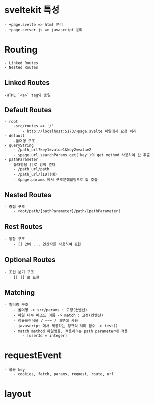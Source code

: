 # sveltekit 특성
    - +page.svelte => html 분리
    - +page.server.js => javascript 분리 


# Routing

    - Linked Routes
    - Nested Routes


## Linked Routes

    -HTML `<a>` tag와 동일


## Default Routes

    - root
        -src/routes => '/'
            - http://localhost:5173/+page.svelte 파일에서 요청 처리
    - default
        -폴더명 구조
    - queryString
        - /path_url?key1=value1&key2=value2
        - $page.url.searchParams.get('key')의 get method 사용하여 값 추출
    - pathParameter
      - 폴더명을 []로 감싸 준다
        - /path_url/path
        - /path_url/[ID](예)
        - $page.params 에서 구조분해할당으로 값 추출


## Nested Routes

    - 중첩 구조
        - root/path/[pathParameter]/path/[pathParameter]


## Rest Routes

    - 통합 구조
        - [] 안에 ... 연산자를 사용하여 표현


## Optional Routes

    - 조건 분기 구조
        [[ ]] 로 표현


## Matching

    - 필터링 구조
        - 폴더명 -> src/params : 고정(컨벤션)
        - 파일 내부 메소드 이름 -> match : 고정(컨벤션)
        - 정규표현식을 / ~~~ / 내부에 사용
        - javascript 에서 제공하는 정규식 처리 함수 -> test()
        - match method 파일명을, 적용하려는 path parameter에 적용
            - [userId = integer]


# requestEvent
    - 활용 key
        - cookies, fetch, params, request, route, url


# layout